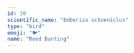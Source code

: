 ```yaml
---
id: 30
scientific_name: "Emberiza schoeniclus"
type: "bird"
emoji: "🐦"
name: "Reed Bunting"
---
```

